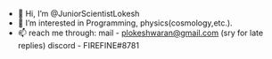 - 👋 Hi, I’m @JuniorScientistLokesh
- 👀 I’m interested in Programming, physics(cosmology,etc.).
- 📫 reach me through: mail -  plokeshwaran@gmail.com (sry for  late replies) discord - FIREFINE#8781

<!---
JuniorScientistLokesh/JuniorScientistLokesh is a ✨ special ✨ repository because its `README.md` (this file) appears on your GitHub profile.
You can click the Preview link to take a look at your changes.
--->
